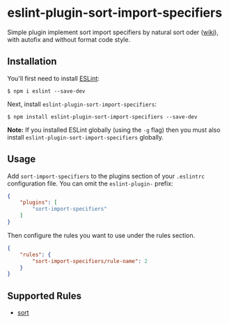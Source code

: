 # eslint-plugin-sort-import-specifiers

Simple plugin implement sort import specifiers by natural sort oder ([wiki](https://en.wikipedia.org/wiki/Natural_sort_order)), with autofix and without format code style.

## Installation

You'll first need to install [ESLint](http://eslint.org):

```
$ npm i eslint --save-dev
```

Next, install `eslint-plugin-sort-import-specifiers`:

```
$ npm install eslint-plugin-sort-import-specifiers --save-dev
```

**Note:** If you installed ESLint globally (using the `-g` flag) then you must also install `eslint-plugin-sort-import-specifiers` globally.

## Usage

Add `sort-import-specifiers` to the plugins section of your `.eslintrc` configuration file. You can omit the `eslint-plugin-` prefix:

```json
{
    "plugins": [
        "sort-import-specifiers"
    ]
}
```


Then configure the rules you want to use under the rules section.

```json
{
    "rules": {
        "sort-import-specifiers/rule-name": 2
    }
}
```

## Supported Rules

* [sort](./docs/rules/sort.md)





